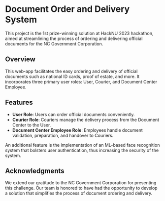 # Document Order and Delivery System

This project is the 1st prize-winning solution at HackNU 2023 hackathon, aimed at streamlining the process of ordering and delivering official documents for the NC Government Corporation.

## Overview

This web-app facilitates the easy ordering and delivery of official documents such as national ID cards, proof of estate, and more. It incorporates three primary user roles: User, Courier, and Document Center Employee.

## Features

- **User Role**: Users can order official documents conveniently.
- **Courier Role**: Couriers manage the delivery process from the Document Center to the User.
- **Document Center Employee Role**: Employees handle document validation, preparation, and handover to Couriers.

An additional feature is the implementation of an ML-based face recognition system that bolsters user authentication, thus increasing the security of the system.

## Acknowledgments

We extend our gratitude to the NC Government Corporation for presenting this challenge. Our team is honored to have had the opportunity to develop a solution that simplifies the process of document ordering and delivery.
